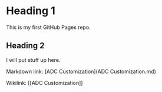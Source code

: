 # Heading 1
This is my first GitHub Pages repo.

## Heading 2
I will put stuff up here.

Markdown link: [ADC Customization](ADC Customization.md)

Wikilink: [[ADC Customization]]